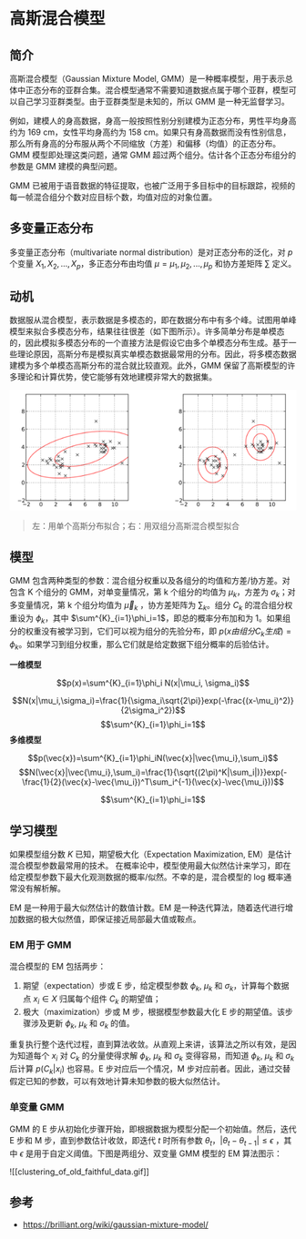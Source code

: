 # 高斯混合模型

## 简介

高斯混合模型（Gaussian Mixture Model, GMM）是一种概率模型，用于表示总体中正态分布的亚群合集。混合模型通常不需要知道数据点属于哪个亚群，模型可以自己学习亚群类型。由于亚群类型是未知的，所以 GMM 是一种无监督学习。

例如，建模人的身高数据，身高一般按照性别分别建模为正态分布，男性平均身高约为 169 cm，女性平均身高约为 158 cm。如果只有身高数据而没有性别信息，那么所有身高的分布服从两个不同缩放（方差）和偏移（均值）的正态分布。GMM 模型即处理这类问题，通常 GMM 超过两个组分。估计各个正态分布组分的参数是 GMM 建模的典型问题。

GMM 已被用于语音数据的特征提取，也被广泛用于多目标中的目标跟踪，视频的每一帧混合组分个数对应目标个数，均值对应的对象位置。

## 多变量正态分布

多变量正态分布（multivariate normal distribution）是对正态分布的泛化，对 $p$ 个变量 $X_1, X_2,...,X_p$，多正态分布由均值 $\mu=\mu_1,\mu_2,...,\mu_p$ 和协方差矩阵 $\sum$ 定义。

## 动机

数据服从混合模型，表示数据是多模态的，即在数据分布中有多个峰。试图用单峰模型来拟合多模态分布，结果往往很差（如下图所示）。许多简单分布是单模态的，因此模拟多模态分布的一个直接方法是假设它由多个单模态分布生成。基于一些理论原因，高斯分布是模拟真实单模态数据最常用的分布。因此，将多模态数据建模为多个单模态高斯分布的混合就比较直观。此外，GMM 保留了高斯模型的许多理论和计算优势，使它能够有效地建模非常大的数据集。

![](./images/Pasted%20image%2020230529230203.png)

> 左：用单个高斯分布拟合；右：用双组分高斯混合模型拟合

## 模型

GMM 包含两种类型的参数：混合组分权重以及各组分的均值和方差/协方差。对包含 K 个组分的 GMM，对单变量情况，第 k 个组分的均值为 $\mu_k$，方差为 $\sigma_k$；对多变量情况，第 k 个组分均值为 $\overrightarrow{\mu}_k$ ，协方差矩阵为 $\sum_k$。组分 $C_k$ 的混合组分权重设为 $\phi_k$，其中 $\sum^{K}_{i=1}\phi_i=1$，即总的概率分布加和为 1。如果组分的权重没有被学习到，它们可以视为组分的先验分布，即 $p(x 由组分 C_k 生成)=\phi_k$。如果学习到组分权重，那么它们就是给定数据下组分概率的后验估计。

**一维模型**

$$p(x)=\sum^{K}_{i=1}\phi_i N(x|\mu_i, \sigma_i)$$

$$N(x|\mu_i,\sigma_i)=\frac{1}{\sigma_i\sqrt{2\pi}}exp(-\frac{(x-\mu_i)^2)}{2\sigma_i^2})$$
$$\sum^{K}_{i=1}\phi_i=1$$
**多维模型**

$$p(\vec{x})=\sum^{K}_{i=1}\phi_iN(\vec{x}|\vec{\mu_i},\sum_i)$$
$$N(\vec{x}|\vec{\mu_i},\sum_i)=\frac{1}{\sqrt{(2\pi)^K|\sum_i|)}}exp(-\frac{1}{2}(\vec{x}-\vec{\mu_i})^T\sum_i^{-1}(\vec{x}-\vec{\mu_i}))$$

$$\sum^{K}_{i=1}\phi_i=1$$

## 学习模型

如果模型组分数 $K$ 已知，期望极大化（Expectation Maximization, EM）是估计混合模型参数最常用的技术。 在概率论中，模型使用最大似然估计来学习，即在给定模型参数下最大化观测数据的概率/似然。不幸的是，混合模型的 log 概率通常没有解析解。

EM 是一种用于最大似然估计的数值计数。EM 是一种迭代算法，随着迭代进行增加数据的极大似然值，即保证接近局部最大值或鞍点。

### EM 用于 GMM

混合模型的 EM 包括两步：

1. 期望（expectation）步或 E 步，给定模型参数 $\phi_k$, $\mu_k$ 和 $\sigma_k$，计算每个数据点 $x_i\in X$ 归属每个组件 $C_k$ 的期望值；
2. 极大（maximization）步或 M 步，根据模型参数最大化 E 步的期望值。该步骤涉及更新 $\phi_k$, $\mu_k$ 和 $\sigma_k$ 的值。

重复执行整个迭代过程，直到算法收敛。从直观上来讲，该算法之所以有效，是因为知道每个 $x_i$ 对 $C_k$ 的分量使得求解 $\phi_k$, $\mu_k$ 和 $\sigma_k$ 变得容易，而知道  $\phi_k$, $\mu_k$ 和 $\sigma_k$ 后计算 $p(C_k|x_i)$ 也容易。E 步对应后一个情况，M 步对应前者。因此，通过交替假定已知的参数，可以有效地计算未知参数的极大似然估计。

### 单变量 GMM

GMM 的 E 步从初始化步骤开始，即根据数据为模型分配一个初始值。然后，迭代 E 步和 M 步，直到参数估计收敛，即迭代 $t$ 时所有参数 $\theta_t$，$|\theta_t-\theta_{t-1}|\le \epsilon$ ，其中 $\epsilon$ 是用于自定义阈值。下图是两组分、双变量 GMM 模型的 EM 算法图示：

![[clustering_of_old_faithful_data.gif]]




## 参考

- https://brilliant.org/wiki/gaussian-mixture-model/